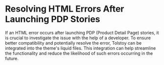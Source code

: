 # Resolving HTML Errors After Launching PDP Stories

If an HTML error occurs after launching PDP (Product Detail Page) stories, it is crucial to investigate the issue with the help of a developer. To ensure better compatibility and potentially resolve the error, Tolstoy can be integrated into the theme's liquid files. This integration can help streamline the functionality and reduce the likelihood of such errors occurring in the future.